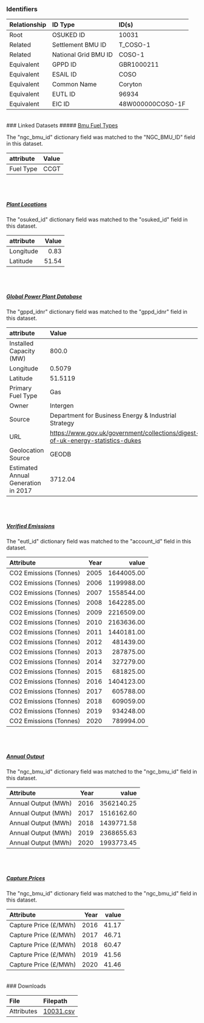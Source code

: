 ### Identifiers

| Relationship   | ID Type              | ID(s)            |
|:---------------|:---------------------|:-----------------|
| Root           | OSUKED ID            | 10031            |
| Related        | Settlement BMU ID    | T_COSO-1         |
| Related        | National Grid BMU ID | COSO-1           |
| Equivalent     | GPPD ID              | GBR1000211       |
| Equivalent     | ESAIL ID             | COSO             |
| Equivalent     | Common Name          | Coryton          |
| Equivalent     | EUTL ID              | 96934            |
| Equivalent     | EIC ID               | 48W000000COSO-1F |

<br>
### Linked Datasets
##### <a href="https://raw.githubusercontent.com/OSUKED/Dictionary-Datasets/main/datasets/bmu-fuel-types/datapackage.json">Bmu Fuel Types</a>



The "ngc_bmu_id" dictionary field was matched to the "NGC_BMU_ID" field in this dataset.

| attribute   | Value   |
|:------------|:--------|
| Fuel Type   | CCGT    |

<br><br>
##### <a href="https://raw.githubusercontent.com/OSUKED/Dictionary-Datasets/main/datasets/plant-locations/datapackage.json">Plant Locations</a>



The "osuked_id" dictionary field was matched to the "osuked_id" field in this dataset.

| attribute   |   Value |
|:------------|--------:|
| Longitude   |    0.83 |
| Latitude    |   51.54 |

<br><br>
##### <a href="https://raw.githubusercontent.com/OSUKED/Dictionary-Datasets/main/datasets/global-power-plant-database/datapackage.json">Global Power Plant Database</a>



The "gppd_idnr" dictionary field was matched to the "gppd_idnr" field in this dataset.

| attribute                           | Value                                                                          |
|:------------------------------------|:-------------------------------------------------------------------------------|
| Installed Capacity (MW)             | 800.0                                                                          |
| Longitude                           | 0.5079                                                                         |
| Latitude                            | 51.5119                                                                        |
| Primary Fuel Type                   | Gas                                                                            |
| Owner                               | Intergen                                                                       |
| Source                              | Department for Business Energy & Industrial Strategy                           |
| URL                                 | https://www.gov.uk/government/collections/digest-of-uk-energy-statistics-dukes |
| Geolocation Source                  | GEODB                                                                          |
| Estimated Annual Generation in 2017 | 3712.04                                                                        |

<br><br>
##### <a href="https://raw.githubusercontent.com/OSUKED/Dictionary-Datasets/main/datasets/verified-emissions/datapackage.json">Verified Emissions</a>



The "eutl_id" dictionary field was matched to the "account_id" field in this dataset.

| Attribute              |   Year |      value |
|:-----------------------|-------:|-----------:|
| CO2 Emissions (Tonnes) |   2005 | 1644005.00 |
| CO2 Emissions (Tonnes) |   2006 | 1199988.00 |
| CO2 Emissions (Tonnes) |   2007 | 1558544.00 |
| CO2 Emissions (Tonnes) |   2008 | 1642285.00 |
| CO2 Emissions (Tonnes) |   2009 | 2216509.00 |
| CO2 Emissions (Tonnes) |   2010 | 2163636.00 |
| CO2 Emissions (Tonnes) |   2011 | 1440181.00 |
| CO2 Emissions (Tonnes) |   2012 |  481439.00 |
| CO2 Emissions (Tonnes) |   2013 |  287875.00 |
| CO2 Emissions (Tonnes) |   2014 |  327279.00 |
| CO2 Emissions (Tonnes) |   2015 |  681825.00 |
| CO2 Emissions (Tonnes) |   2016 | 1404123.00 |
| CO2 Emissions (Tonnes) |   2017 |  605788.00 |
| CO2 Emissions (Tonnes) |   2018 |  609059.00 |
| CO2 Emissions (Tonnes) |   2019 |  934248.00 |
| CO2 Emissions (Tonnes) |   2020 |  789994.00 |

<br><br>
##### <a href="https://raw.githubusercontent.com/OSUKED/Dictionary-Datasets/main/datasets/annual-output/datapackage.json">Annual Output</a>



The "ngc_bmu_id" dictionary field was matched to the "ngc_bmu_id" field in this dataset.

| Attribute           |   Year |      value |
|:--------------------|-------:|-----------:|
| Annual Output (MWh) |   2016 | 3562140.25 |
| Annual Output (MWh) |   2017 | 1516162.60 |
| Annual Output (MWh) |   2018 | 1439771.58 |
| Annual Output (MWh) |   2019 | 2368655.63 |
| Annual Output (MWh) |   2020 | 1993773.45 |

<br><br>
##### <a href="https://raw.githubusercontent.com/OSUKED/Dictionary-Datasets/main/datasets/capture-prices/datapackage.json">Capture Prices</a>



The "ngc_bmu_id" dictionary field was matched to the "ngc_bmu_id" field in this dataset.

| Attribute             |   Year |   value |
|:----------------------|-------:|--------:|
| Capture Price (£/MWh) |   2016 |   41.17 |
| Capture Price (£/MWh) |   2017 |   46.71 |
| Capture Price (£/MWh) |   2018 |   60.47 |
| Capture Price (£/MWh) |   2019 |   41.56 |
| Capture Price (£/MWh) |   2020 |   41.46 |


<br>
### Downloads


| File       | Filepath                                                                              |
|:-----------|:--------------------------------------------------------------------------------------|
| Attributes | [10031.csv](https://osuked.github.io/Power-Station-Dictionary/object_attrs/10031.csv) |
